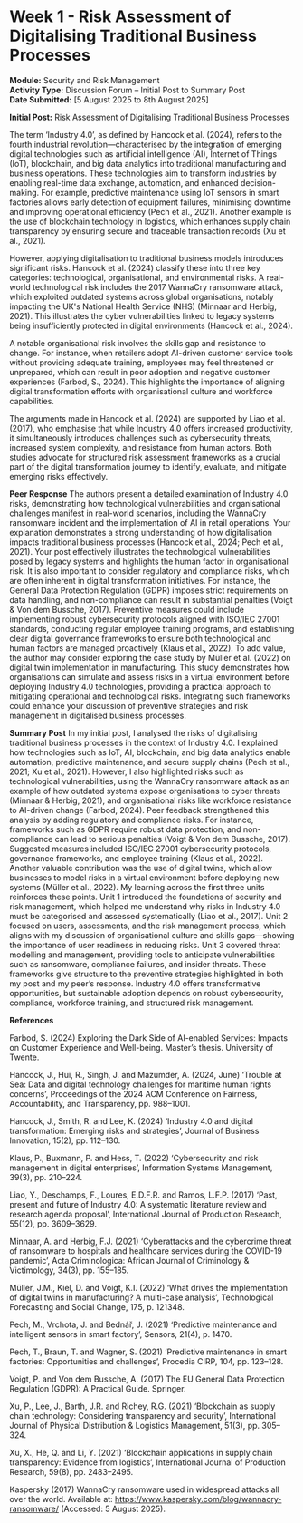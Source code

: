 # Week 1 - Risk Assessment of Digitalising Traditional Business Processes

**Module:** Security and Risk Management  
**Activity Type:** Discussion Forum – Initial Post to Summary Post  
**Date Submitted:** [5 August 2025 to 8th August 2025]

**Initial Post:** Risk Assessment of Digitalising Traditional Business Processes

The term ‘Industry 4.0’, as defined by Hancock et al. (2024), refers to the fourth industrial revolution—characterised by the integration of emerging digital technologies such as artificial intelligence (AI), Internet of Things (IoT), blockchain, and big data analytics into traditional manufacturing and business operations. These technologies aim to transform industries by enabling real-time data exchange, automation, and enhanced decision-making. For example, predictive maintenance using IoT sensors in smart factories allows early detection of equipment failures, minimising downtime and improving operational efficiency (Pech et al., 2021). Another example is the use of blockchain technology in logistics, which enhances supply chain transparency by ensuring secure and traceable transaction records (Xu et al., 2021).

However, applying digitalisation to traditional business models introduces significant risks. Hancock et al. (2024) classify these into three key categories: technological, organisational, and environmental risks. A real-world technological risk includes the 2017 WannaCry ransomware attack, which exploited outdated systems across global organisations, notably impacting the UK's National Health Service (NHS) (Minnaar and Herbig, 2021). This illustrates the cyber vulnerabilities linked to legacy systems being insufficiently protected in digital environments (Hancock et al., 2024).

A notable organisational risk involves the skills gap and resistance to change. For instance, when retailers adopt AI-driven customer service tools without providing adequate training, employees may feel threatened or unprepared, which can result in poor adoption and negative customer experiences (Farbod, S., 2024). This highlights the importance of aligning digital transformation efforts with organisational culture and workforce capabilities.

The arguments made in Hancock et al. (2024) are supported by Liao et al. (2017), who emphasise that while Industry 4.0 offers increased productivity, it simultaneously introduces challenges such as cybersecurity threats, increased system complexity, and resistance from human actors. Both studies advocate for structured risk assessment frameworks as a crucial part of the digital transformation journey to identify, evaluate, and mitigate emerging risks effectively.

**Peer Response**
The authors present a detailed examination of Industry 4.0 risks, demonstrating how technological vulnerabilities and organisational challenges manifest in real-world scenarios, including the WannaCry ransomware incident and the implementation of AI in retail operations. Your explanation demonstrates a strong understanding of how digitalisation impacts traditional business processes (Hancock et al., 2024; Pech et al., 2021).
Your post effectively illustrates the technological vulnerabilities posed by legacy systems and highlights the human factor in organisational risk. It is also important to consider regulatory and compliance risks, which are often inherent in digital transformation initiatives. For instance, the General Data Protection Regulation (GDPR) imposes strict requirements on data handling, and non-compliance can result in substantial penalties (Voigt & Von dem Bussche, 2017). Preventive measures could include implementing robust cybersecurity protocols aligned with ISO/IEC 27001 standards, conducting regular employee training programs, and establishing clear digital governance frameworks to ensure both technological and human factors are managed proactively (Klaus et al., 2022).
To add value, the author may consider exploring the case study by Müller et al. (2022) on digital twin implementation in manufacturing. This study demonstrates how organisations can simulate and assess risks in a virtual environment before deploying Industry 4.0 technologies, providing a practical approach to mitigating operational and technological risks. Integrating such frameworks could enhance your discussion of preventive strategies and risk management in digitalised business processes.

**Summary Post**
In my initial post, I analysed the risks of digitalising traditional business processes in the context of Industry 4.0. I explained how technologies such as IoT, AI, blockchain, and big data analytics enable automation, predictive maintenance, and secure supply chains (Pech et al., 2021; Xu et al., 2021). However, I also highlighted risks such as technological vulnerabilities, using the WannaCry ransomware attack as an example of how outdated systems expose organisations to cyber threats (Minnaar & Herbig, 2021), and organisational risks like workforce resistance to AI-driven change (Farbod, 2024).
Peer feedback strengthened this analysis by adding regulatory and compliance risks. For instance, frameworks such as GDPR require robust data protection, and non-compliance can lead to serious penalties (Voigt & Von dem Bussche, 2017). Suggested measures included ISO/IEC 27001 cybersecurity protocols, governance frameworks, and employee training (Klaus et al., 2022). Another valuable contribution was the use of digital twins, which allow businesses to model risks in a virtual environment before deploying new systems (Müller et al., 2022).
My learning across the first three units reinforces these points. Unit 1 introduced the foundations of security and risk management, which helped me understand why risks in Industry 4.0 must be categorised and assessed systematically (Liao et al., 2017). Unit 2 focused on users, assessments, and the risk management process, which aligns with my discussion of organisational culture and skills gaps—showing the importance of user readiness in reducing risks. Unit 3 covered threat modelling and management, providing tools to anticipate vulnerabilities such as ransomware, compliance failures, and insider threats. These frameworks give structure to the preventive strategies highlighted in both my post and my peer’s response.
Industry 4.0 offers transformative opportunities, but sustainable adoption depends on robust cybersecurity, compliance, workforce training, and structured risk management.

**References**

Farbod, S. (2024) Exploring the Dark Side of AI-enabled Services: Impacts on Customer Experience and Well-being. Master’s thesis. University of Twente.

Hancock, J., Hui, R., Singh, J. and Mazumder, A. (2024, June) ‘Trouble at Sea: Data and digital technology challenges for maritime human rights concerns’, Proceedings of the 2024 ACM Conference on Fairness, Accountability, and Transparency, pp. 988–1001.

Hancock, J., Smith, R. and Lee, K. (2024) ‘Industry 4.0 and digital transformation: Emerging risks and strategies’, Journal of Business Innovation, 15(2), pp. 112–130.

Klaus, P., Buxmann, P. and Hess, T. (2022) ‘Cybersecurity and risk management in digital enterprises’, Information Systems Management, 39(3), pp. 210–224.

Liao, Y., Deschamps, F., Loures, E.D.F.R. and Ramos, L.F.P. (2017) ‘Past, present and future of Industry 4.0: A systematic literature review and research agenda proposal’, International Journal of Production Research, 55(12), pp. 3609–3629.

Minnaar, A. and Herbig, F.J. (2021) ‘Cyberattacks and the cybercrime threat of ransomware to hospitals and healthcare services during the COVID-19 pandemic’, Acta Criminologica: African Journal of Criminology & Victimology, 34(3), pp. 155–185.

Müller, J.M., Kiel, D. and Voigt, K.I. (2022) ‘What drives the implementation of digital twins in manufacturing? A multi-case analysis’, Technological Forecasting and Social Change, 175, p. 121348.

Pech, M., Vrchota, J. and Bednář, J. (2021) ‘Predictive maintenance and intelligent sensors in smart factory’, Sensors, 21(4), p. 1470.

Pech, T., Braun, T. and Wagner, S. (2021) ‘Predictive maintenance in smart factories: Opportunities and challenges’, Procedia CIRP, 104, pp. 123–128.

Voigt, P. and Von dem Bussche, A. (2017) The EU General Data Protection Regulation (GDPR): A Practical Guide. Springer.

Xu, P., Lee, J., Barth, J.R. and Richey, R.G. (2021) ‘Blockchain as supply chain technology: Considering transparency and security’, International Journal of Physical Distribution & Logistics Management, 51(3), pp. 305–324.

Xu, X., He, Q. and Li, Y. (2021) ‘Blockchain applications in supply chain transparency: Evidence from logistics’, International Journal of Production Research, 59(8), pp. 2483–2495.

Kaspersky (2017) WannaCry ransomware used in widespread attacks all over the world. Available at: https://www.kaspersky.com/blog/wannacry-ransomware/
 (Accessed: 5 August 2025).

